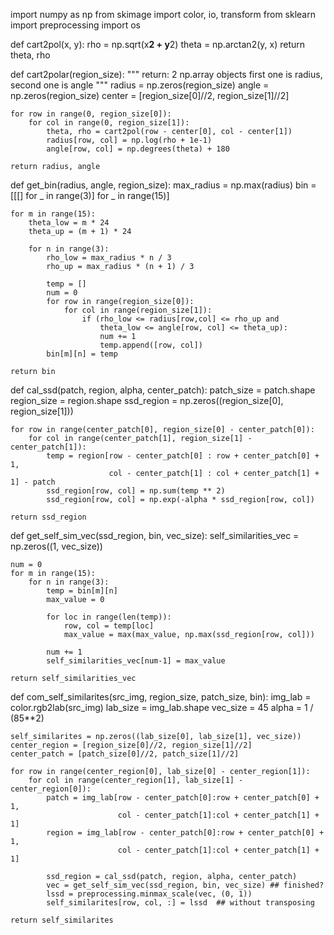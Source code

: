 import numpy as np
from skimage import color, io, transform
from sklearn import preprocessing
import os


def cart2pol(x, y):
    rho = np.sqrt(x**2 + y**2)
    theta = np.arctan2(y, x)
    return theta, rho

def cart2polar(region_size):
    """
    return: 2 np.array objects
            first one is radius, second one is angle
    """
    radius = np.zeros(region_size)
    angle = np.zeros(region_size)
    center = [region_size[0]//2, region_size[1]//2]

    for row in range(0, region_size[0]):
        for col in range(0, region_size[1]):
            theta, rho = cart2pol(row - center[0], col - center[1])
            radius[row, col] = np.log(rho + 1e-1)
            angle[row, col] = np.degrees(theta) + 180

    return radius, angle


def get_bin(radius, angle, region_size):
    max_radius = np.max(radius)
    bin = [[[] for _ in range(3)] for _ in range(15)]

    for m in range(15):
        theta_low = m * 24
        theta_up = (m + 1) * 24

        for n in range(3):
            rho_low = max_radius * n / 3
            rho_up = max_radius * (n + 1) / 3

            temp = []
            num = 0
            for row in range(region_size[0]):
                for col in range(region_size[1]):
                    if (rho_low <= radius[row,col] <= rho_up and
                        theta_low <= angle[row, col] <= theta_up):
                        num += 1
                        temp.append([row, col])
            bin[m][n] = temp

    return bin

def cal_ssd(patch, region, alpha, center_patch):
    patch_size = patch.shape
    region_size = region.shape
    ssd_region = np.zeros((region_size[0], region_size[1]))

    for row in range(center_patch[0], region_size[0] - center_patch[0]):
        for col in range(center_patch[1], region_size[1] - center_patch[1]):
            temp = region[row - center_patch[0] : row + center_patch[0] + 1,
                          col - center_patch[1] : col + center_patch[1] + 1] - patch
            ssd_region[row, col] = np.sum(temp ** 2)
            ssd_region[row, col] = np.exp(-alpha * ssd_region[row, col])

    return ssd_region

def get_self_sim_vec(ssd_region, bin, vec_size):
    self_similarities_vec = np.zeros((1, vec_size))
    
    num = 0
    for m in range(15):  
        for n in range(3):  
            temp = bin[m][n]
            max_value = 0
            
            for loc in range(len(temp)):
                row, col = temp[loc]
                max_value = max(max_value, np.max(ssd_region[row, col]))
            
            num += 1
            self_similarities_vec[num-1] = max_value

    return self_similarities_vec

def com_self_similarites(src_img, region_size, patch_size, bin):
    img_lab = color.rgb2lab(src_img)
    lab_size = img_lab.shape
    vec_size = 45
    alpha = 1 / (85**2)

    self_similarites = np.zeros((lab_size[0], lab_size[1], vec_size))
    center_region = [region_size[0]//2, region_size[1]//2]
    center_patch = [patch_size[0]//2, patch_size[1]//2]

    for row in range(center_region[0], lab_size[0] - center_region[1]):
        for col in range(center_region[1], lab_size[1] - center_region[0]):
            patch = img_lab[row - center_patch[0]:row + center_patch[0] + 1,
                            col - center_patch[1]:col + center_patch[1] + 1]
            region = img_lab[row - center_patch[0]:row + center_patch[0] + 1,
                            col - center_patch[1]:col + center_patch[1] + 1]
            
            ssd_region = cal_ssd(patch, region, alpha, center_patch)
            vec = get_self_sim_vec(ssd_region, bin, vec_size) ## finished?
            lssd = preprocessing.minmax_scale(vec, (0, 1))
            self_similarites[row, col, :] = lssd  ## without transposing

    return self_similarites
